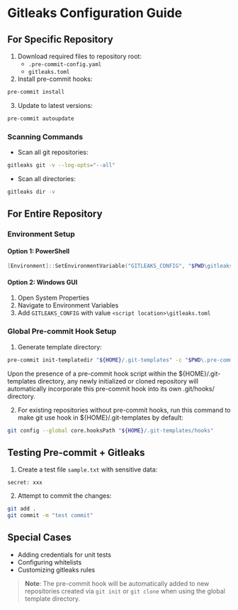 # Gitleaks Configuration Guide

## For Specific Repository
1. Download required files to repository root:
   - `.pre-commit-config.yaml`
   - `gitleaks.toml`
2. Install pre-commit hooks:
```bash
pre-commit install
```
3. Update to latest versions:
```bash
pre-commit autoupdate
```

### Scanning Commands
- Scan all git repositories:
```bash
gitleaks git -v --log-opts="--all"
```
- Scan all directories:
```bash
gitleaks dir -v
```

## For Entire Repository

### Environment Setup
#### Option 1: PowerShell
```powershell
[Environment]::SetEnvironmentVariable("GITLEAKS_CONFIG", "$PWD\gitleaks.toml", "Machine")
```

#### Option 2: Windows GUI
1. Open System Properties
2. Navigate to Environment Variables
3. Add `GITLEAKS_CONFIG` with value `<script location>\gitleaks.toml`

### Global Pre-commit Hook Setup
1. Generate template directory:
```bash
pre-commit init-templatedir "${HOME}/.git-templates" -c "$PWD\.pre-commit-config.yaml"
```
Upon the presence of a pre-commit hook script within the ${HOME}/.git-templates directory, any newly initialized or cloned repository will automatically incorporate this pre-commit hook into its own .git/hooks/ directory.

2. For existing repositories without pre-commit hooks, run this command to make git use hook in ${HOME}/.git-templates by default:
```bash
git config --global core.hooksPath "${HOME}/.git-templates/hooks"
```

## Testing Pre-commit + Gitleaks

1. Create a test file `sample.txt` with sensitive data:
```plaintext
secret: xxx
```
2. Attempt to commit the changes:
```bash
git add .
git commit -m "test commit"
```

## Special Cases

- Adding credentials for unit tests
- Configuring whitelists
- Customizing gitleaks rules

> **Note**: The pre-commit hook will be automatically added to new repositories created via `git init` or `git clone` when using the global template directory.
